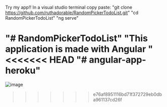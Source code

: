 Try my app!!
In a visual studio terminal copy paste:
"git clone https://github.com/ruthadorable/RandomPickerTodoList.git" 
"cd RandomPickerTodoList"
"ng serve"

"# RandomPickerTodoList" 
"This application is made with Angular "
<<<<<<< HEAD
"# angular-app-heroku" 
=======
![image](https://user-images.githubusercontent.com/26905458/141530730-ba825603-5bc4-40bf-a117-397fe44284e6.png)
>>>>>>> e76af8951116bd71f372729eb0dba961137cd26f
